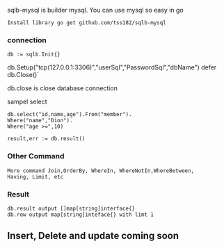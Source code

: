 sqlb-mysql is builder mysql.
You can use mysql so easy in go

`Install library
go get github.com/tss182/sqlb-mysql`

### connection
 	db := sqlb.Init{}
  db.Setup("tcp(127.0.0.1:3306)","userSql","PasswordSql","dbName")
 	defer db.Close()`

db.close is close database connection

sampel select

    db.select("id,name,age").From("member").
    Where("name","Dion"). 
    Where("age >=",10)
    
    result,err := db.result()
### Other Command
 
    More command Join,OrderBy, WhereIn, WhereNotIn,WhereBetween, 
    Having, Limit, etc

### Result

    db.result output []map[string]interface{}
    db.row output map[string]inteface{} with limt 1
    
    
## **Insert, Delete and update coming soon**
